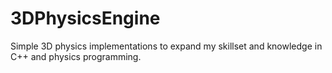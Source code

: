 # 3DPhysicsEngine
Simple 3D physics implementations to expand my skillset and knowledge in C++ and physics programming.

